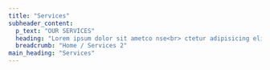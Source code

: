 ```yaml
---
title: "Services"
subheader_content:
  p_text: "OUR SERVICES"
  heading: "Lorem ipsum dolor sit ametco nse<br> ctetur adipisicing elitsed."
  breadcrumb: "Home / Services 2"
main_heading: "Services"
---
```

